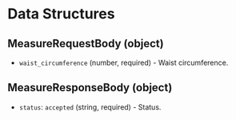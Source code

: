 # Data Structures

## MeasureRequestBody (object)

- `waist_circumference` (number, required) - Waist circumference.

## MeasureResponseBody (object)

- `status`: `accepted` (string, required) - Status.
